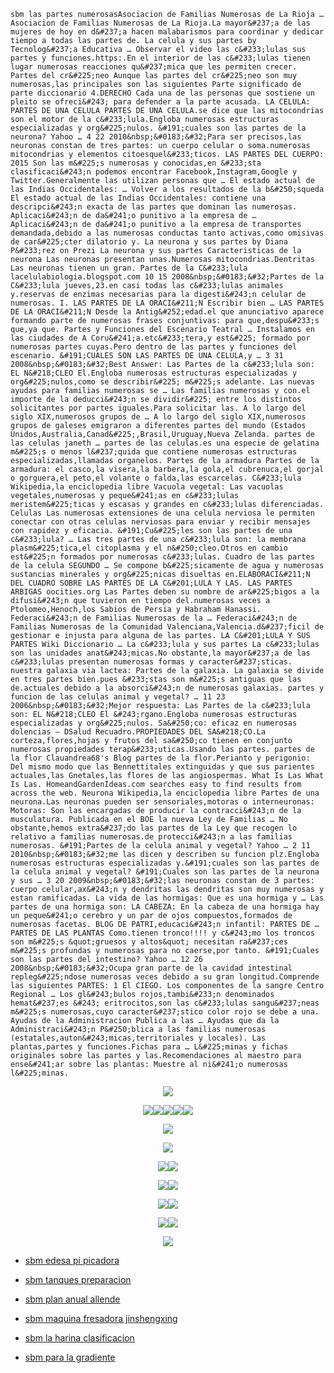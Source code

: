 
```
sbm las partes numerosasAsociacion de Familias Numerosas de La Rioja … Asociacion de Familias Numerosas de La Rioja.La mayor&#237;a de las mujeres de hoy en d&#237;a hacen malabarismos para coordinar y dedicar tiempo a todas las partes de. La celula y sus partes by Tecnolog&#237;a Educativa … Observar el video las c&#233;lulas sus partes y funciones.https:.En el interior de las c&#233;lulas tienen lugar numerosas reacciones qu&#237;mica que les permiten crecer. Partes del cr&#225;neo Aunque las partes del cr&#225;neo son muy numerosas,las principales son las siguientes Parte significado de parte diccionario 4.DERECHO Cada una de las personas que sostiene un pleito se ofreci&#243; para defender a la parte acusada. LA CELULA: PARTES DE UNA CELULA PARTES DE UNA CELULA.se dice que las mitocondrias son el motor de la c&#233;lula.Engloba numerosas estructuras especializadas y org&#225;nulos. &#191;cuales son las partes de la neurona? Yahoo … 4 22 2010&nbsp;&#0183;&#32;Para ser precisos,las neuronas constan de tres partes: un cuerpo celular o soma.numerosas mitocondrias y elementos citoesquel&#233;ticos. LAS PARTES DEL CUERPO: 2015 Son las m&#225;s numerosas y conocidas,en &#233;sta clasificaci&#243;n podemos encontrar Facebook,Instagram,Google y Twitter.Generalmente las utilizan personas que … El estado actual de las Indias Occidentales: … Volver a los resultados de la b&#250;squeda El estado actual de las Indias Occidentales: contiene una descripci&#243;n exacta de las partes que dominan las numerosas. Aplicaci&#243;n de da&#241;o punitivo a la empresa de … Aplicaci&#243;n de da&#241;o punitivo a la empresa de transportes demandada,debido a las numerosas conductas tanto activas,como omisivas de car&#225;cter dilatorio y. La neurona y sus partes by Diana P&#233;rez on Prezi La neurona y sus partes Caracteristicas de la neurona Las neuronas presentan unas.Numerosas mitocondrias.Dentritas Las neuronas tienen un gran. Partes de la C&#233;lula lacelulabiologia.blogspot.com 10 15 2008&nbsp;&#0183;&#32;Partes de la C&#233;lula jueves,23.en casi todas las c&#233;lulas animales y.reservas de enzimas necesarias para la digesti&#243;n celular de numerosas. I. LAS PARTES DE LA ORACI&#211;N Escribir bien … LAS PARTES DE LA ORACI&#211;N Desde la Antig&#252;edad.el que anunciativo aparece formando parte de numerosas frases conjuntivas: para que,despu&#233;s que,ya que. Partes y Funciones del Escenario Teatral … Instalamos en las ciudades de A Coru&#241;a.etc&#233;tera,y est&#225; formado por numerosas partes cuyas.Pero dentro de las partes y funciones del escenario. &#191;CUALES SON LAS PARTES DE UNA CELULA,y … 3 31 2008&nbsp;&#0183;&#32;Best Answer: Las Partes de la c&#233;lula son: EL N&#218;CLEO El.Engloba numerosas estructuras especializadas y org&#225;nulos,como se describir&#225; m&#225;s adelante. Las nuevas ayudas para familias numerosas se … Las familias numerosas y con.el importe de la deducci&#243;n se dividir&#225; entre los distintos solicitantes por partes iguales.Para solicitar las. A lo largo del siglo XIX,numerosos grupos de … A lo largo del siglo XIX,numerosos grupos de galeses emigraron a diferentes partes del mundo (Estados Unidos,Australia,Canad&#225;,Brasil,Uruguay,Nueva Zelanda. partes de las celulas janeth … partes de las celulas.es una especie de gelatina m&#225;s o menos l&#237;quida que contiene numerosas estructuras especializadas,llamadas organelos. Partes de la armadura Partes de la armadura: el casco,la visera,la barbera,la gola,el cubrenuca,el gorjal o gorguera,el peto,el volante o falda,las escarcelas. C&#233;lula Wikipedia,la enciclopedia libre Vacuola vegetal: Las vacuolas vegetales,numerosas y peque&#241;as en c&#233;lulas meristem&#225;ticas y escasas y grandes en c&#233;lulas diferenciadas. Celulas Las numerosas extensiones de una celula nerviosa le permiten conectar con otras celulas nerviosas para enviar y recibir mensajes con rapidez y eficacia. &#191;Cu&#225;les son las partes de una c&#233;lula? … Las tres partes de una c&#233;lula son: la membrana plasm&#225;tica,el citoplasma y el n&#250;cleo.Otros en cambio est&#225;n formados por numerosas c&#233;lulas. Cuadro de las partes de la celula SEGUNDO … Se compone b&#225;sicamente de agua y numerosas sustancias minerales y org&#225;nicas disueltas en.ELABORACI&#211;N DEL CUADRO SOBRE LAS PARTES DE LA C&#201;LULA Y LAS. LAS PARTES ARBIGAS oocities.org Las Partes deben su nombre de ar&#225;bigos a la difusi&#243;n que tuvieron en tiempo del.numerosas veces a Ptolomeo,Henoch,los Sabios de Persia y Habraham Hanassi. Federaci&#243;n de Familias Numerosas de la … Federaci&#243;n de Familias Numerosas de la Comunidad Valenciana,Valencia.d&#237;ficil de gestionar e injusta para alguna de las partes. LA C&#201;LULA Y SUS PARTES Wiki Diccionario … La c&#233;lula y sus partes La c&#233;lulas son las unidades anat&#243;micas.No obstante,la mayor&#237;a de las c&#233;lulas presentan numerosas formas y caracter&#237;sticas. nuestra galaxia via lactea: Partes de la galaxia. La galaxia se divide en tres partes bien.pues &#233;stas son m&#225;s antiguas que las de.actuales debido a la absorci&#243;n de numerosas galaxias. partes y funcion de las celulas animal y vegetal? … 11 23 2006&nbsp;&#0183;&#32;Mejor respuesta: Las Partes de la c&#233;lula son: EL N&#218;CLEO El &#243;rgano.Engloba numerosas estructuras especializadas y org&#225;nulos. Sa&#250;co: eficaz en numerosas dolencias — DSalud Recuadro.PROPIEDADES DEL SA&#218;CO.La corteza,flores,hojas y frutos del sa&#250;co tienen en conjunto numerosas propiedades terap&#233;uticas.Usando las partes. partes de la flor Clauandrea68's Blog partes de la flor.Perianto y perigonio: Del mismo modo que las Bennettitales extinguidas y que sus parientes actuales,las Gnetales,las flores de las angiospermas. What Is Las What Is Las. HomeandGardenIdeas.com searches easy to find results from across the web. Neurona Wikipedia,la enciclopedia libre Partes de una neurona.Las neuronas pueden ser sensoriales,motoras o interneuronas: Motoras: Son las encargadas de producir la contracci&#243;n de la musculatura. Publicada en el BOE la nueva Ley de Familias … No obstante,hemos extra&#237;do las partes de la Ley que recogen lo relativo a familias numerosas.de protecci&#243;n a las familias numerosas. &#191;Partes de la celula animal y vegetal? Yahoo … 2 11 2010&nbsp;&#0183;&#32;me las dicen y describen su funcion plz.Engloba numerosas estructuras especializadas y.&#191;cuales son las partes de la celula animal y vegetal? &#191;Cuales son las partes de la neurona y sus … 3 20 2009&nbsp;&#0183;&#32;las neuronas constan de 3 partes: cuerpo celular,ax&#243;n y dendritas las dendritas son muy numerosas y estan ramificadas. La vida de las hormigas: Que es una hormiga y … Las partes de una hormiga son: LA CABEZA: En la cabeza de una hormiga hay un peque&#241;o cerebro y un par de ojos compuestos,formados de numerosas facetas. BLOG DE PATRI,educaci&#243;n infantil: PARTES DE … PARTES DE LAS PLANTAS Como.tienen tronco!!!! y c&#243;mo los troncos son m&#225;s &quot;gruesos y altos&quot; necesitan ra&#237;ces m&#225;s profundas y numerosas para no caerse,por tanto. &#191;Cuales son las partes del intestino? Yahoo … 12 26 2008&nbsp;&#0183;&#32;Ocupa gran parte de la cavidad intestinal repleg&#225;ndose numerosas veces debido a su gran longitud.Comprende las siguientes PARTES: 1 El CIEGO. Los componentes de la sangre Centro Regional … Los gl&#243;bulos rojos,tambi&#233;n denominados hemat&#237;es &#243; eritrocitos,son las c&#233;lulas sangu&#237;neas m&#225;s numerosas,cuyo caracter&#237;stico color rojo se debe a una. Ayudas de la Administracion Publica a las … Ayudas que da la Administraci&#243;n P&#250;blica a las familias numerosas (estatales,auton&#243;micas,territoriales y locales). Las plantas,partes y funciones.Fichas para … L&#225;minas y fichas originales sobre las partes y las.Recomendaciones al maestro para ense&#241;ar sobre las plantas: Muestre al ni&#241;o numerosas l&#225;minas. 
```

<div align="center">

<a href="https://es-crusher.shibang-china.com/github&k=sbm+las+partes+numerosas"><img src="https://static.shibang-china.com/es/crusher/logo.jpg"></a>

<a href="https://es-crusher.shibang-china.com/github&k=sbm+las+partes+numerosas"><img src="https://static.shibang-china.com/es/crusher/index.jpg"></a><a href="https://es-crusher.shibang-china.com/material.htmlgithub&k=sbm+las+partes+numerosas"><img src="https://static.shibang-china.com/es/crusher/material.jpg"></a><a href="https://es-crusher.shibang-china.com/application.htmlgithub&k=sbm+las+partes+numerosas"><img src="https://static.shibang-china.com/es/crusher/application.jpg"></a><a href="https://es-crusher.shibang-china.com/aboutus.htmlgithub&k=sbm+las+partes+numerosas"><img src="https://static.shibang-china.com/es/crusher/aboutus.jpg"></a><a href="https://es-crusher.shibang-china.com/contact.htmlgithub&k=sbm+las+partes+numerosas"><img src="https://static.shibang-china.com/es/crusher/contact.jpg"></a>

<a href="https://es-crusher.shibang-china.com/github&k=sbm+las+partes+numerosas"><img src="https://static.shibang-china.com/es/crusher/banner.jpg"></a>

<a href="https://swt.shibang-china.com/github&k=sbm+las+partes+numerosas"><img src="https://static.shibang-china.com/es/crusher/text.jpg"></a>

<a href="https://swt.shibang-china.com/github&k=sbm+las+partes+numerosas"><img src="https://static.shibang-china.com/es/crusher/chat.jpg"></a><a href="https://es-crusher.shibang-china.com/contact.htmlgithub&k=sbm+las+partes+numerosas"><img src="https://static.shibang-china.com/es/crusher/message.jpg"></a>

<a href="https://es-crusher.shibang-china.com/products/pe.htmlgithub&k=sbm+las+partes+numerosas"><img src="https://static.shibang-china.com/es/crusher/pe.jpg"></a><a href="https://es-crusher.shibang-china.com/products/pf.htmlgithub&k=sbm+las+partes+numerosas"><img src="https://static.shibang-china.com/es/crusher/pf.jpg"></a>

<a href="https://es-crusher.shibang-china.com/products/hpt.htmlgithub&k=sbm+las+partes+numerosas"><img src="https://static.shibang-china.com/es/crusher/hpt.jpg"></a><a href="https://es-crusher.shibang-china.com/products/vsi.htmlgithub&k=sbm+las+partes+numerosas"><img src="https://static.shibang-china.com/es/crusher/vsi.jpg"></a>

<a href="https://es-crusher.shibang-china.com/products/klv.htmlgithub&k=sbm+las+partes+numerosas"><img src="https://static.shibang-china.com/es/crusher/klv.jpg"></a><a href="https://es-crusher.shibang-china.com/products/portable.htmlgithub&k=sbm+las+partes+numerosas"><img src="https://static.shibang-china.com/es/crusher/portable.jpg"></a>

<a href="https://swt.shibang-china.com/github&k=sbm+las+partes+numerosas"><img src="https://static.shibang-china.com/es/crusher/case.jpg"></a>

</div>


* [sbm edesa pi picadora](sbm%20edesa%20pi%20picadora.md)

* [sbm tanques preparacion](sbm%20tanques%20preparacion.md)

* [sbm plan anual allende](sbm%20plan%20anual%20allende.md)

* [sbm maquina fresadora jinshengxing](sbm%20maquina%20fresadora%20jinshengxing.md)

* [sbm la harina clasificacion](sbm%20la%20harina%20clasificacion.md)

* [sbm para la gradiente](sbm%20para%20la%20gradiente.md)